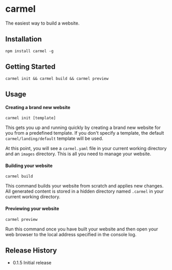 # carmel

The easiest way to build a website.

## Installation

```
npm install carmel -g
```

## Getting Started

```
carmel init && carmel build && carmel preview
```

## Usage

#### Creating a brand new website

```
carmel init [template]
```

This gets you up and running quickly by creating a brand new website for you from a predefined template. If you don't specify a template, the default ```carmel/landing/default``` template will be used.

At this point, you will see a ```carmel.yaml``` file in your current working directory and an ```images``` directory. This is all you need to manage your website.


#### Building your website

```
carmel build
```

This command builds your website from scratch and applies new changes. All generated content is stored in a hidden directory named ```.carmel``` in your current working directory.


#### Previewing your website

```
carmel preview
```

Run this command once you have built your website and then open your web browser to the local address specified in the console log.

## Release History

* 0.1.5 Initial release
